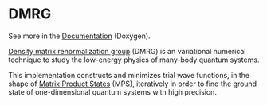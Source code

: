 # DMRG

See more in the [Documentation](https://davidace.github.io/DMRG/) (Doxygen).



[Density matrix renormalization group](https://en.wikipedia.org/wiki/Density_matrix_renormalization_group) (DMRG) is an variational numerical technique to study the low-energy physics of many-body quantum systems.

This implementation constructs and minimizes trial wave functions, in the shape of [Matrix Product States](https://en.wikipedia.org/wiki/Matrix_product_state) (MPS), iteratively in order to find the ground state of one-dimensional quantum systems with high precision.





